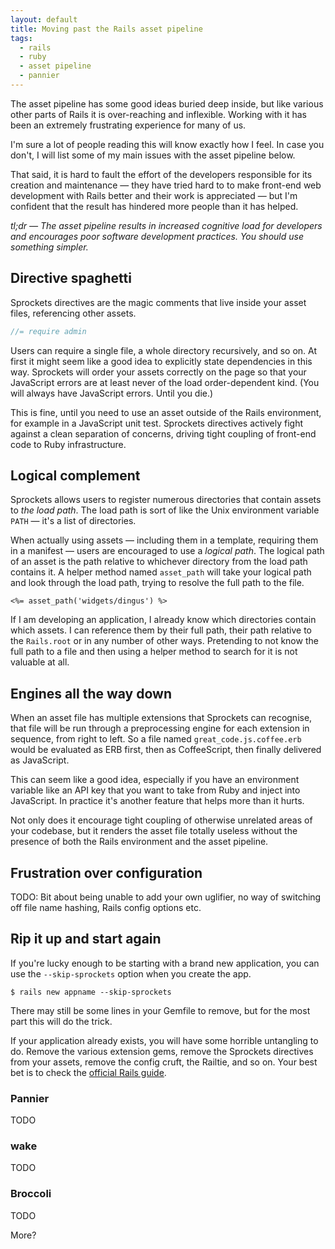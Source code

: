 ```yaml
---
layout: default
title: Moving past the Rails asset pipeline
tags:
  - rails
  - ruby
  - asset pipeline
  - pannier
---
```


The asset pipeline has some good ideas buried deep inside, but like various
other parts of Rails it is over-reaching and inflexible. Working with it has
been an extremely frustrating experience for many of us.

I'm sure a lot of people reading this will know exactly how I feel. In case you
don't, I will list some of my main issues with the asset pipeline below.

That said, it is hard to fault the effort of the developers responsible for its
creation and maintenance &#8212; they have tried hard to to make front-end web
development with Rails better and their work is appreciated &#8212; but I'm
confident that the result has hindered more people than it has helped.

*tl;dr &#8212; The asset pipeline results in increased cognitive load for
developers and encourages poor software development practices. You should use
something simpler.*

## Directive spaghetti

Sprockets directives are the magic comments that live inside your asset files,
referencing other assets.

```javascript
//= require admin
```

Users can require a single file, a whole directory recursively, and so
on. At first it might seem like a good idea to explicitly state dependencies in
this way. Sprockets will order your assets correctly on the page so that your
JavaScript errors are at least never of the load order-dependent kind.
(You will always have JavaScript errors. Until you die.)

This is fine, until you need to use an asset outside of the
Rails environment, for example in a JavaScript unit test. Sprockets directives
actively fight against a clean separation of concerns, driving tight coupling
of front-end code to Ruby infrastructure.

## Logical complement

Sprockets allows users to register numerous directories that contain assets to
*the load path*. The load path is sort of like the Unix environment variable
`PATH` &#8212; it's a list of directories.

When actually using assets &#8212; including them in a template, requiring them
in a manifest &#8212; users are encouraged to use a *logical path*. The logical
path of an asset is the path relative to whichever directory from the load path
contains it. A helper method named `asset_path` will take your logical
path and look through the load path, trying to resolve the full path to the
file.

```erb
<%= asset_path('widgets/dingus') %>
```

If I am developing an application, I already know which directories contain
which assets. I can reference them by their full path, their path relative to
the `Rails.root` or in any number of other ways. Pretending to not know the full
path to a file and then using a helper method to search for it is not valuable
at all.

## Engines all the way down

When an asset file has multiple extensions that Sprockets can recognise,
that file will be run through a preprocessing engine for each extension in
sequence, from right to left. So a file named `great_code.js.coffee.erb` would be
evaluated as ERB first, then as CoffeeScript, then finally delivered as
JavaScript.

This can seem like a good idea, especially if you have an environment variable
like an API key that you want to take from Ruby and inject into JavaScript. In
practice it's another feature that helps more than it hurts.

Not only does it encourage tight coupling of otherwise unrelated areas of your
codebase, but it renders the asset file totally useless without the presence of
both the Rails environment and the asset pipeline.

## Frustration over configuration

TODO: Bit about being unable to add your own uglifier, no way of switching off file
name hashing, Rails config options etc.

## Rip it up and start again

If you're lucky enough to be starting with a brand new application, you can use
the <nobr>`--skip-sprockets`</nobr> option when you create the app.

```
$ rails new appname --skip-sprockets
```

There may still be some lines in your Gemfile to remove, but for the most part
this will do the trick.

If your application already exists, you will have some horrible untangling to
do. Remove the various extension gems, remove the Sprockets directives from your
assets, remove the config cruft, the Railtie, and so on. Your best bet is to
check the [official Rails guide][ap].

### Pannier

TODO

### wake

TODO

### Broccoli

TODO

More?



[ap]: http://guides.rubyonrails.org/asset_pipeline.html
